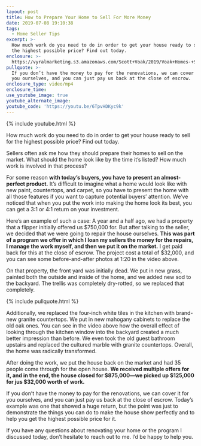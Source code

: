 ```yaml
---
layout: post
title: How to Prepare Your Home to Sell For More Money
date: 2019-07-08 19:10:38
tags:
  - Home Seller Tips
excerpt: >-
  How much work do you need to do in order to get your house ready to sell for
  the highest possible price? Find out today.
enclosure: >-
  https://vyralmarketing.s3.amazonaws.com/Scott+Voak/2019/Voak+Homes-+Should+You+Renovate+Before+Selling_.mp4
pullquote: >-
  If you don’t have the money to pay for the renovations, we can cover it for
  you ourselves, and you can just pay us back at the close of escrow.
enclosure_type: video/mp4
enclosure_time:
use_youtube_image: true
youtube_alternate_image:
youtube_code: 'https://youtu.be/6TpvHDKyc9k'
---
```


{% include youtube.html %}

How much work do you need to do in order to get your house ready to sell for the highest possible price? Find out today.

Sellers often ask me how they should prepare their homes to sell on the market. What should the home look like by the time it’s listed? How much work is involved in that process?

For some reason **with today’s buyers, you have to present an almost-perfect product.** It’s difficult to imagine what a home would look like with new paint, countertops, and carpet, so you have to present the home with all those features if you want to capture potential buyers’ attention. We’ve noticed that when you put the work into making the home look its best, you can get a 3:1 or 4:1 return on your investment.

Here’s an example of such a case: A year and a half ago, we had a property that a flipper initially offered us $750,000 for. But after talking to the seller, we decided that we were going to repair the house ourselves. **This was part of a program we offer in which I loan my sellers the money for the repairs, I manage the work myself, and then we put it on the market.** I get paid back for this at the close of escrow. The project cost a total of $32,000, and you can see some before-and-after photos at 1:20 in the video above.

On that property, the front yard was initially dead. We put in new grass, painted both the outside and inside of the home, and we added new sod to the backyard. The trellis was completely dry-rotted, so we replaced that completely.

{% include pullquote.html %}

Additionally, we replaced the four-inch white tiles in the kitchen with brand-new granite countertops. We put in new mahogany cabinets to replace the old oak ones. You can see in the video above how the overall effect of looking through the kitchen window into the backyard created a much better impression than before. We even took the old guest bathroom upstairs and replaced the cultured marble with granite countertops. Overall, the home was radically transformed.

After doing the work, we put the house back on the market and had 35 people come through for the open house. **We received multiple offers for it, and in the end, the house closed for $875,000—we picked up $125,000 for jus $32,000 worth of work.**

If you don’t have the money to pay for the renovations, we can cover it for you ourselves, and you can just pay us back at the close of escrow. Today’s example was one that showed a huge return, but the point was just to demonstrate the things you can do to make the house show perfectly and to help you get the highest possible price for it.

If you have any questions about renovating your home or the program I discussed today, don’t hesitate to reach out to me. I’d be happy to help you.